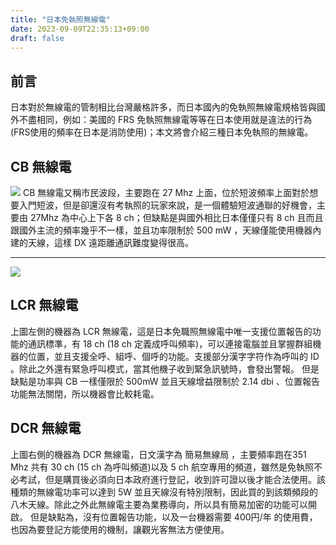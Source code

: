 ```yaml
---
title: "日本免執照無線電"
date: 2023-09-09T22:35:13+09:00
draft: false
---
```

## 前言
日本對於無線電的管制相比台灣嚴格許多，而日本國內的免執照無線電規格皆與國外不盡相同，例如：美國的 FRS 免執照無線電等等在日本使用就是違法的行為(FRS使用的頻率在日本是消防使用)；本文將會介紹三種日本免執照的無線電。
## CB 無線電
![](https://hackmd.io/_uploads/SJ6qZ0FR2.jpg)
CB 無線電又稱市民波段，主要跑在 27 Mhz 上面，位於短波頻率上面對於想要入門短波，但是卻還沒有考執照的玩家來說，是一個體驗短波通聯的好機會，主要由 27Mhz 為中心上下各 8 ch；但缺點是與國外相比日本僅僅只有 8 ch 且而且跟國外主流的頻率幾乎不一樣，並且功率限制於 500 mW ，天線僅能使用機器內建的天線，這樣 DX 遠距離通訊難度變得很高。
***
![](https://hackmd.io/_uploads/SJ6qWCKCh.jpg)
## LCR 無線電
上圖左側的機器為 LCR 無線電，這是日本免職照無線電中唯一支援位置報告的功能的通訊標準，有 18 ch (18 ch 定義成呼叫頻率)，可以連接電腦並且掌握群組機器的位置，並且支援全呼、組呼、個呼的功能。支援部分漢字字符作為呼叫的 ID 。除此之外還有緊急呼叫模式，當其他機子收到緊急訊號時，會發出警報。
但是缺點是功率與 CB 一樣僅限於 500mW 並且天線增益限制於 2.14 dbi 、位置報告功能無法關閉，所以機器會比較耗電。
## DCR 無線電
上圖右側的機器為 DCR 無線電，日文漢字為 簡易無線局 ，主要頻率跑在351 Mhz 共有 30 ch (15 ch 為呼叫頻道)以及 5 ch 航空專用的頻道，雖然是免執照不必考試，但是購買後必須向日本政府進行登記，收到許可證以後才能合法使用。該種類的無線電功率可以達到 5W 並且天線沒有特別限制，因此買的到該類頻段的八木天線。除此之外此無線電主要為業務導向，所以具有簡易加密的功能可以開啟。
但是缺點為，沒有位置報告功能，以及一台機器需要 400円/年 的使用費，也因為要登記方能使用的機制，讓觀光客無法方便使用。
